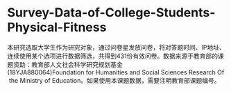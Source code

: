 # Survey-Data-of-College-Students-Physical-Fitness
本研究选取大学生作为研究对象，通过问卷星发放问卷，将对答题时间、IP地址、连续使用某个选项进行数据筛选，共得到431份有效问卷。数据来源于教育部的课题资助：教育部人文社会科学研究规划基金(18YJA880064)Foundation for Humanities and Social Sciences Research Of the Ministry of Education。如果使用本课题数据，需要注明教育部课题编号。
